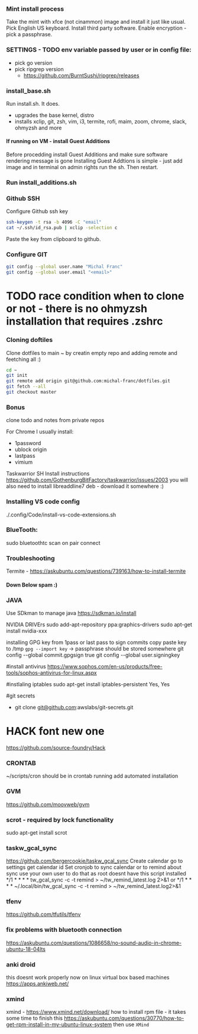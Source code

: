 ### Mint install process
Take the mint with xfce (not cinammon) image and install it just like usual.
Pick English US keyboard. Install third party software. Enable encryption - pick a passphrase.

### SETTINGS - TODO env variable passed by user or in config file:
- pick go version
- pick ripgrep version
  - https://github.com/BurntSushi/ripgrep/releases

### install_base.sh

Run install.sh. It does.
- upgrades the base kernel, distro
- installs xclip, git, zsh, vim, i3, termite, rofi, maim, zoom, chrome, slack, ohmyzsh and more

#### If running on VM - install Guest Additions
Before procedding install Guest Additions and make sure software rendering message is gone
Installing Guest Addtions is simple - just add image and in terminal on admin rights run the sh. Then restart.

### Run install_additions.sh

### Github SSH
Configure Github ssh key

```bash
ssh-keygen -t rsa -b 4096 -C "email"
cat ~/.ssh/id_rsa.pub | xclip -selection c
```

Paste the key from clipboard to github.

### Configure GIT

```bash
git config --global user.name "Michal Franc"
git config --global user.email "<email>"
```

# TODO race condition when to clone or not - there is no ohmyzsh installation that requires .zshrc
### Cloning doftiles
Clone dotfiles to main ~ by creatin empty repo and adding remote and feetching all :)

```bash
cd ~
git init
git remote add origin git@github.com:michal-franc/dotfiles.git
git fetch --all
git checkout master
```

### Bonus

clone todo and notes from private repos

For Chrome I usually install:
- 1password
- ublock origin
- lastpass
- vimium

Taskwarrior SH 
Install instructions
https://github.com/GothenburgBitFactory/taskwarrior/issues/2003
you will also need to install libreaddline7 deb - download it somewhere :)

### Installing VS code config
./.config/Code/install-vs-code-extensions.sh

### BlueTooth:
sudo bluetoothtc
scan on
pair <device>
connect <device>

### Troubleshooting
Termite - https://askubuntu.com/questions/739163/how-to-install-termite

#### Down Below spam :)

### JAVA
Use SDkman to manage java
https://sdkman.io/install

NVIDIA DRIVErs
sudo add-apt-repository ppa:graphics-drivers
sudo apt-get install nvidia-xxx

installing GPG key from 1pass or last pass to sign commits
copy paste key to /tmp
`gpg --import key` -> passphrase should be stored somewhere
git config --global commit.gpgsign true
git config --global user.signingkey <fingerprint>

#install antivirus
https://www.sophos.com/en-us/products/free-tools/sophos-antivirus-for-linux.aspx

#instlaling iptables
sudo apt-get install iptables-persistent
Yes, Yes

#git secrets
- git clone git@github.com:awslabs/git-secrets.git

# HACK font new one
https://github.com/source-foundry/Hack

### CRONTAB
~/scripts/cron should be in crontab running
add automated installation

### GVM
https://github.com/moovweb/gvm

### scrot  - required by lock functionality
sudo apt-get install scrot

### taskw_gcal_sync
https://github.com/bergercookie/taskw_gcal_sync
Create calendar go to settings get calendar id
Set cronjob to sync calendar or to remind about sync
use your own user to do that as root doesnt have this script installed
*/1 * * * * tw_gcal_sync -c <calendar> -t remind > ~/tw_remind_latest.log 2>&1
or
*/1 * * * * ~/.local/bin/tw_gcal_sync -c <calenda> -t remind > ~/tw_remind_latest.log2>&1

### tfenv
https://github.com/tfutils/tfenv

### fix problems with bluetooth connection 
https://askubuntu.com/questions/1086658/no-sound-audio-in-chrome-ubuntu-18-04lts

### anki droid
this doesnt work properly now on linux virtual box based machines
https://apps.ankiweb.net/

### xmind
xmind - https://www.xmind.net/download/
how to install rpm file - it takes some time to finish this
https://askubuntu.com/questions/30770/how-to-get-rpm-install-in-my-ubuntu-linux-system
then use `XMind`
